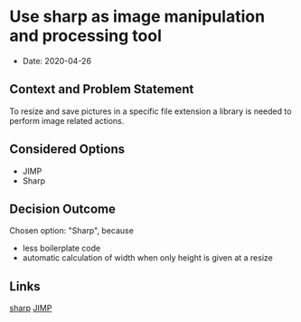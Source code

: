 # Use sharp as image manipulation and processing tool

* Date: 2020-04-26

## Context and Problem Statement

To resize and save pictures in a specific file extension a library is needed to perform image related actions. 

## Considered Options

* JIMP
* Sharp

## Decision Outcome

Chosen option: "Sharp", because 
* less boilerplate code
* automatic calculation of width when only height is given at a resize

## Links

[sharp](https://www.npmjs.com/package/sharp)
[JIMP](https://www.npmjs.com/package/jimp)